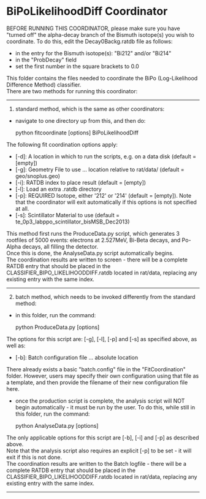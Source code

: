 # BiPoLikelihoodDiff Coordinator

BEFORE RUNNING THIS COORDINATOR, please make sure you have "turned off" the alpha-decay branch of the Bismuth isotope(s) you wish to coordinate.
To do this, edit the Decay0Backg.ratdb file as follows:

- in the entry for the Bismuth isotope(s): "Bi212" and/or "Bi214"
- in the "ProbDecay" field
- set the first number in the square brackets to 0.0

This folder contains the files needed to coordinate the BiPo (Log-Likelihood Difference Method) classifier.  
There are two methods for running this coordinator:

-------------------------


1) standard method, which is the same as other coordinators:
- navigate to one directory up from this, and then do:

    python fitcoordinate [options] BiPoLikelihoodDiff

The following fit coordination options apply:
- [-d]: A location in which to run the scripts, e.g. on a data disk (default = [empty])
- [-g]: Geometry File to use ... location relative to rat/data/ (default = geo/snoplus.geo)
- [-i]: RATDB index to place result (default = [empty])
- [-l]: Load an extra .ratdb directory
- [-p]: REQUIRED Isotope, either '212' or '214' (default = [empty]).  Note that the coordinator will exit automatically if this options is not specified at all.
- [-s]: Scintillator Material to use (default = te_0p3_labppo_scintillator_bisMSB_Dec2013)

This method first runs the ProduceData.py script, which generates 3 rootfiles of 5000 events: electrons at 2.527MeV, Bi-Beta decays, and Po-Alpha decays, all filling the detector.  
Once this is done, the AnalyseData.py script automatically begins.  
The coordination results are written to screen - there will be a complete RATDB entry that should be placed in the CLASSIFIER_BIPO_LIKELIHOODDIFF.ratdb located in rat/data, replacing any existing entry with the same index.  

------------------------------


2) batch method, which needs to be invoked differently from the standard method:
- in this folder, run the command:

    python ProduceData.py [options]

The options for this script are: [-g], [-l], [-p] and [-s] as specified above, as well as:
- [-b]: Batch configuration file ... absolute location

There already exists a basic "batch.config" file in the "FitCoordination" folder.  However, users may specify their own configuration using that file as a template, and then provide the filename of their new configuration file here.  

- once the production script is complete, the analysis script will NOT begin automatically - it must be run by the user.  To do this, while still in this folder, run the command:

    python AnalyseData.py [options]

The only applicable options for this script are [-b], [-i] and [-p] as described above.  
Note that the analysis script also requires an explicit [-p] to be set - it will exit if this is not done.    
The coordination results are written to the Batch logfile - there will be a complete RATDB entry that should be placed in the CLASSIFIER_BIPO_LIKELIHOODDIFF.ratdb located in rat/data, replacing any existing entry with the same index.  

-------------------------

